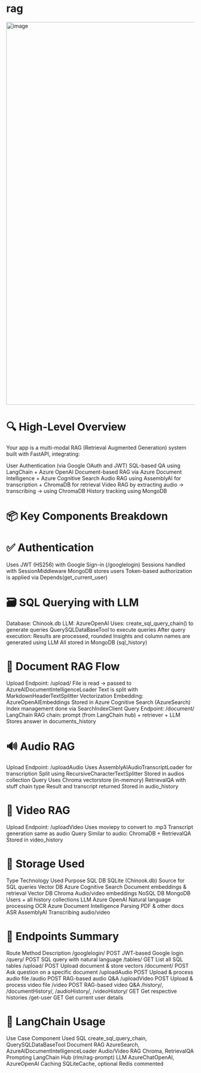 # rag
<img width="1536" height="1024" alt="image" src="https://github.com/user-attachments/assets/0c10067c-581f-4b90-ab57-5fc403f83b0f" />



# 🔍 High-Level Overview

Your app is a multi-modal RAG (Retrieval Augmented Generation) system built with FastAPI, integrating:

User Authentication (via Google OAuth and JWT)
SQL-based QA using LangChain + Azure OpenAI
Document-based RAG via Azure Document Intelligence + Azure Cognitive Search
Audio RAG using AssemblyAI for transcription + ChromaDB for retrieval
Video RAG by extracting audio → transcribing → using ChromaDB
History tracking using MongoDB

# 📦 Key Components Breakdown

# ✅ Authentication
Uses JWT (HS256) with Google Sign-in (/googlelogin)
Sessions handled with SessionMiddleware
MongoDB stores users
Token-based authorization is applied via Depends(get_current_user)

# 🗃️ SQL Querying with LLM

Database: Chinook.db
LLM: AzureOpenAI
Uses:
create_sql_query_chain() to generate queries
QuerySQLDataBaseTool to execute queries
After query execution:
Results are processed, rounded
Insights and column names are generated using LLM
All stored in MongoDB (sql_history)

# 📄 Document RAG Flow

Upload
Endpoint: /upload/
File is read → passed to AzureAIDocumentIntelligenceLoader
Text is split with MarkdownHeaderTextSplitter
Vectorization
Embedding: AzureOpenAIEmbeddings
Stored in Azure Cognitive Search (AzureSearch)
Index management done via SearchIndexClient
Query
Endpoint: /document/
LangChain RAG chain: prompt (from LangChain hub) + retriever + LLM
Stores answer in documents_history

# 🔊 Audio RAG

Upload
Endpoint: /uploadAudio
Uses AssemblyAIAudioTranscriptLoader for transcription
Split using RecursiveCharacterTextSplitter
Stored in audios collection
Query
Uses Chroma vectorstore (in-memory)
RetrievalQA with stuff chain type
Result and transcript returned
Stored in audio_history

# 🎥 Video RAG

Upload
Endpoint: /uploadVideo
Uses moviepy to convert to .mp3
Transcript generation same as audio
Query
Similar to audio: ChromaDB + RetrievalQA
Stored in video_history

# 🧱 Storage Used

Type	Technology Used	Purpose
SQL DB	SQLite (Chinook.db)	Source for SQL queries
Vector DB	Azure Cognitive Search	Document embeddings & retrieval
Vector DB	Chroma	Audio/video embeddings
NoSQL DB	MongoDB	Users + all history collections
LLM	Azure OpenAI	Natural language processing
OCR	Azure Document Intelligence	Parsing PDF & other docs
ASR	AssemblyAI	Transcribing audio/video

# 🔁 Endpoints Summary

Route	Method	Description
/googlelogin/	POST	JWT-based Google login
/query/	POST	SQL query with natural language
/tables/	GET	List all SQL tables
/upload/	POST	Upload document & store vectors
/document/	POST	Ask question on a specific document
/uploadAudio	POST	Upload & process audio file
/audio	POST	RAG-based audio Q&A
/uploadVideo	POST	Upload & process video file
/video	POST	RAG-based video Q&A
/history/, /documentHistory/, /audioHistory/, /videoHistory/	GET	Get respective histories
/get-user	GET	Get current user details

# 🧠 LangChain Usage

Use Case	Component Used
SQL	create_sql_query_chain, QuerySQLDataBaseTool
Document RAG	AzureSearch, AzureAIDocumentIntelligenceLoader
Audio/Video RAG	Chroma, RetrievalQA
Prompting	LangChain Hub (rlm/rag-prompt)
LLM	AzureChatOpenAI, AzureOpenAI
Caching	SQLiteCache, optional Redis commented
